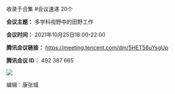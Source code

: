 

收录于合集 #会议速递 20个

**会议主题：** 多学科视野中的田野工作  

  

 **会议时间：** 2021年10月25日18:00-22:00

  

**腾讯会议链接：** https://meeting.tencent.com/dm/5HET56uYsgUp

  

 **腾讯会议 ID：** 492 387 665

![](/images/48/2.jpeg)

编辑：康张城  

